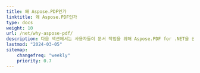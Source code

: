```yaml
---
title: 왜 Aspose.PDF인가
linktitle: 왜 Aspose.PDF인가
type: docs
weight: 10
url: /net/why-aspose-pdf/
description: 다음 섹션에서는 사용자들이 문서 작업을 위해 Aspose.PDF for .NET을 선택하는 이유에 대해 설명합니다.
lastmod: "2024-03-05"
sitemap:
    changefreq: "weekly"
    priority: 0.7
---
```


